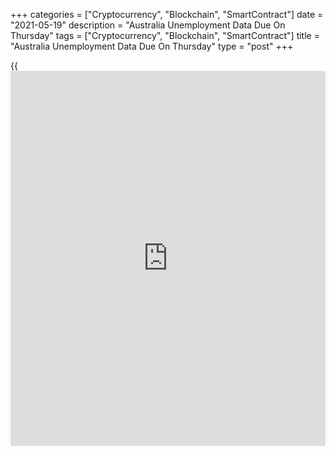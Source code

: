 +++
categories = ["Cryptocurrency", "Blockchain", "SmartContract"]
date = "2021-05-19"
description = "Australia Unemployment Data Due On Thursday"
tags = ["Cryptocurrency", "Blockchain", "SmartContract"]
title = "Australia Unemployment Data Due On Thursday"
type = "post"
+++

{{<iframe id="large-banner" src="https://www.bounty.group/#slide=1.0" width="100%" height="600" scrolling="no" style="border: 0px solid rgb(216, 221, 230); border-radius: 3px;">}}

Australia will on Thursday release unemployment figures for April,
highlighting a busy day for Asia-Pacific economic activity.

In March, the jobless rate was 5.6 percent following the addition of
70,700 jobs, with a participation rate of 66.3 percent.

Japan will provide March numbers for core machine orders and April
figures for imports, exports and trade balance. In February, core
machine orders were down 8.5 percent on month and 7.1 percent on year.
In March, imports were up 5.7 percent on year and exports spiked 16.1
percent for a trade surplus of 663.7 billion yen.

Taiwan will release April numbers for export orders and Q1 data for
current account. In March, export orders surged 33.3 percent on year,
while the current account surplus was $27.33 billion in the three months
prior.

China will see May numbers for its one-year and five-year loan prime
rates; in April, they were at 3.85 percent and 4.65 percent,
respectively.

Hong Kong will see unemployment figures for April; in March, the jobless
rate was 6.8 percent.

Indonesia will provide April numbers for imports, exports and trade
balance. In March, imports jumped 25.73 percent on year and exports
spiked an annual 30.47 percent for a trade surplus of $1.56 billion.

For comments and feedback [contact](https://www.playgroundfx.com/contact/): editorial@rtt[news](https://www.letsplayfx.com/blog/forex-news-website/).com

[Economic News][1]

 **What parts of the world are seeing the best (and worst) economic
performances lately? Click[here][2] to check out our [Econ Scorecard][2]
and find out! See up-to-the-moment [ranking](https://www.playgroundfx.com/blog/crypto-exchange-ranking/)s for the best and worst
performers in [GDP][2], [unemployment rate][3], [inflation][4] and much
more.**

   1. www.rtt[news](https://www.letsplayfx.com/blog/forex-news-website/).com/Content/EconomicNews.aspx
   2. www.rtt[news](https://www.letsplayfx.com/blog/forex-news-website/).com/economic-scorecard/world-rank/GDP/highest-performance.aspx
   3. www.rtt[news](https://www.letsplayfx.com/blog/forex-news-website/).com/economic-scorecard/world-rank/unemployment-rate/lowest-performance.aspx
   4. www.rtt[news](https://www.letsplayfx.com/blog/forex-news-website/).com/economic-scorecard/world-rank/CPI/highest-performance.aspx